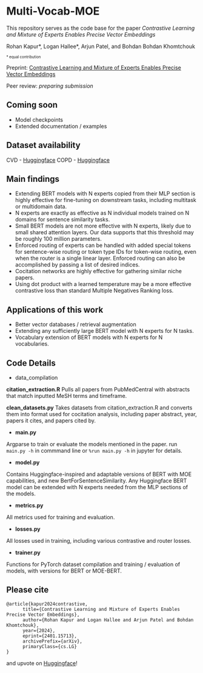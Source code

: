 # Multi-Vocab-MOE
 
This repository serves as the code base for the paper _Contrastive Learning and Mixture of Experts Enables Precise Vector Embeddings_

Rohan Kapur*, Logan Hallee*, Arjun Patel, and Bohdan Bohdan Khomtchouk

<sub><sup>* equal contribution</sup></sub>

Preprint: [Contrastive Learning and Mixture of Experts Enables Precise Vector Embeddings](https://arxiv.org/abs/2401.15713)

Peer review: _preparing submission_

## Coming soon
* Model checkpoints
* Extended documentation / examples

## Dataset availability
CVD  - [Huggingface](https://huggingface.co/datasets/lhallee/abstract_domain_cvd)
COPD - [Huggingface](https://huggingface.co/datasets/lhallee/abstract_domain_copd)

## Main findings
* Extending BERT models with N experts copied from their MLP section is highly effective for fine-tuning on downstream tasks, including multitask or multidomain data.
* N experts are exactly as effective as N individual models trained on N domains for sentence similarity tasks.
* Small BERT models are not more effective with N experts, likely due to small shared attention layers. Our data supports that this threshold may be roughly 100 million parameters.
* Enforced routing of experts can be handled with added special tokens for sentence-wise routing or token type IDs for token-wise routing, even when the router is a single linear layer. Enforced routing can also be accomplished by passing a list of desired indices.
* Cocitation networks are highly effective for gathering similar niche papers.
* Using dot product with a learned temperature may be a more effective contrastive loss than standard Multiple Negatives Ranking loss.

## Applications of this work
* Better vector databases / retrieval augmentation
* Extending any sufficiently large BERT model with N experts for N tasks.
* Vocabulary extension of BERT models with N experts for N vocabularies.

## Code Details
* data_compilation

**citation_extraction.R**
Pulls all papers from PubMedCentral with abstracts that match inputted MeSH terms and timeframe.

**clean_datasets.py**
Takes datasets from citation_extraction.R and converts them into format used for cocitation analysis, including paper abstract, year, papers it cites, and papers cited by.

* **main.py**

Argparse to train or evaluate the models mentioned in the paper. run ```main.py -h``` in commmand line or ```%run main.py -h``` in jupyter for details.

* **model.py**

Contains Huggingface-inspired and adaptable versions of BERT with MOE capabilities, and new BertForSentenceSimilarity. Any Huggingface BERT model can be extended with N experts needed from the MLP sections of the models.

* **metrics.py**

All metrics used for training and evaluation.

* **losses.py**

All losses used in training, including various contrastive and router losses.

* **trainer.py**

Functions for PyTorch dataset compilation and training / evaluation of models, with versions for BERT or MOE-BERT.

## Please cite
```
@article{kapur2024contrastive,
      title={Contrastive Learning and Mixture of Experts Enables Precise Vector Embeddings}, 
      author={Rohan Kapur and Logan Hallee and Arjun Patel and Bohdan Khomtchouk},
      year={2024},
      eprint={2401.15713},
      archivePrefix={arXiv},
      primaryClass={cs.LG}
}
```
and upvote on [Huggingface](https://huggingface.co/papers/2401.15713)!

